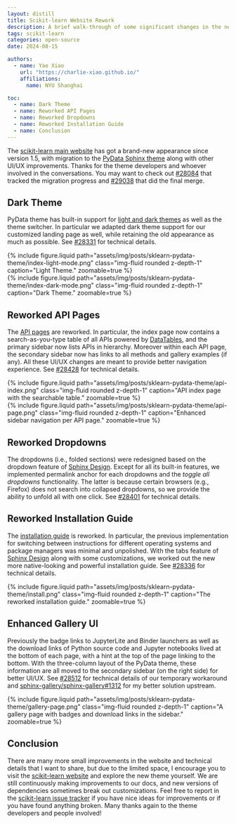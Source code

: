```yaml
---
layout: distill
title: Scikit-learn Website Rework
description: A brief walk-through of some significant changes in the new theme.
tags: scikit-learn
categories: open-source
date: 2024-08-15

authors:
  - name: Yao Xiao
    url: "https://charlie-xiao.github.io/"
    affiliations:
      name: NYU Shanghai

toc:
  - name: Dark Theme
  - name: Reworked API Pages
  - name: Reworked Dropdowns
  - name: Reworked Installation Guide
  - name: Conclusion
---
```


The [scikit-learn main website](https://scikit-learn.org/1.5/) has got a brand-new appearance since version 1.5, with migration to the [PyData Sphinx theme](https://pydata-sphinx-theme.readthedocs.io/en/stable/) along with other UI/UX improvements. Thanks for the theme developers and whoever involved in the conversations. You may want to check out [#28084](https://github.com/scikit-learn/scikit-learn/issues/28084) that tracked the migration progress and [#29038](https://github.com/scikit-learn/scikit-learn/pull/29038) that did the final merge.

## Dark Theme

PyData theme has built-in support for [light and dark themes](https://pydata-sphinx-theme.readthedocs.io/en/stable/user_guide/light-dark.html) as well as the theme switcher. In particular we adapted dark theme support for our customized landing page as well, while retaining the old appearance as much as possible. See [#28331](https://github.com/scikit-learn/scikit-learn/pull/28331) for technical details.

<div class="row mt-3">
  <div class="col-sm mt-3 mt-md-0">
    {% include figure.liquid
      path="assets/img/posts/sklearn-pydata-theme/index-light-mode.png"
      class="img-fluid rounded z-depth-1"
      caption="Light Theme."
      zoomable=true
    %}
  </div>
  <div class="col-sm mt-3 mt-md-0">
    {% include figure.liquid
      path="assets/img/posts/sklearn-pydata-theme/index-dark-mode.png"
      class="img-fluid rounded z-depth-1"
      caption="Dark Theme."
      zoomable=true
    %}
  </div>
</div>

## Reworked API Pages

The [API pages](https://scikit-learn.org/1.5/api/index.html) are reworked. In particular, the index page now contains a search-as-you-type table of all APIs powered by [DataTables](https://datatables.net/), and the primary sidebar now lists APIs in hierarchy. Moreover within each API page, the secondary sidebar now has links to all methods and gallery examples (if any). All these UI/UX changes are meant to provide better navigation experience. See [#28428](https://github.com/scikit-learn/scikit-learn/pull/28428) for technical details.

<div class="row mt-3">
  <div class="col-sm mt-3 mt-md-0">
    {% include figure.liquid
      path="assets/img/posts/sklearn-pydata-theme/api-index.png"
      class="img-fluid rounded z-depth-1"
      caption="API index page with the searchable table."
      zoomable=true
    %}
  </div>
  <div class="col-sm mt-3 mt-md-0">
    {% include figure.liquid
      path="assets/img/posts/sklearn-pydata-theme/api-page.png"
      class="img-fluid rounded z-depth-1"
      caption="Enhanced sidebar navigation per API page."
      zoomable=true
    %}
  </div>
</div>

## Reworked Dropdowns

The dropdowns (i.e., folded sections) were redesigned based on the dropdown feature of [Sphinx Design](https://sphinx-design.readthedocs.io/en/pydata-theme/). Except for all its built-in features, we implemented permalink anchor for each dropdowns and the _toggle all dropdowns_ functionality. The latter is because certain browsers (e.g., Firefox) does not search into collapsed dropdowns, so we provide the ability to unfold all with one click. See [#28401](https://github.com/scikit-learn/scikit-learn/pull/28401) for technical details.

## Reworked Installation Guide

The [installation guide](https://scikit-learn.org/1.5/install.html) is reworked. In particular, the previous implementation for switching between instructions for different operating systems and package managers was minimal and unpolished. With the tabs feature of [Sphinx Design](https://sphinx-design.readthedocs.io/en/pydata-theme/) along with some customizations, we worked out the new more native-looking and powerful installation guide. See [#28336](https://github.com/scikit-learn/scikit-learn/pull/28336) for technical details.

<div class="row mt-3">
  <div class="col-sm mt-3 mt-md-0">
    {% include figure.liquid
      path="assets/img/posts/sklearn-pydata-theme/install.png"
      class="img-fluid rounded z-depth-1"
      caption="The reworked installation guide."
      zoomable=true
    %}
  </div>
</div>

## Enhanced Gallery UI

Previously the badge links to JupyterLite and Binder launchers as well as the download links of Python source code and Jupyter notebooks lived at the bottom of each page, with a hint at the top of the page linking to the bottom. With the three-column layout of the PyData theme, these information are all moved to the secondary sidebar (on the right side) for better UI/UX. See [#28512](https://github.com/scikit-learn/scikit-learn/pull/28512) for technical details of our temporary workaround and [sphinx-gallery/sphinx-gallery#1312](https://github.com/sphinx-gallery/sphinx-gallery/pull/1312) for my better solution upstream.

<div class="row mt-3">
  <div class="col-sm mt-3 mt-md-0">
    {% include figure.liquid
      path="assets/img/posts/sklearn-pydata-theme/gallery-page.png"
      class="img-fluid rounded z-depth-1"
      caption="A gallery page with badges and download links in the sidebar."
      zoomable=true
    %}
  </div>
</div>

## Conclusion

There are many more small improvements in the website and technical details that I want to share, but due to the limited space, I encourage you to visit the [scikit-learn website](https://scikit-learn.org/) and explore the new theme yourself. We are still continuously making improvements to our docs, and new versions of dependencies sometimes break out customizations. Feel free to report in the [scikit-learn issue tracker](https://github.com/scikit-learn/scikit-learn/issues) if you have nice ideas for improvements or if you have found anything broken. Many thanks again to the theme developers and people involved!
